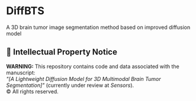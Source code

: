 # DiffBTS
A 3D brain tumor image segmentation method based on improved diffusion model
## 📜 Intellectual Property Notice
**WARNING:** This repository contains code and data associated with the manuscript:  
*"[A Lightweight Diffusion Model for 3D Multimodal Brain Tumor Segmentation]"* (currently under review at *Sensors*).  
© All rights reserved.

